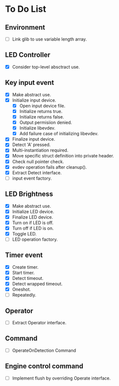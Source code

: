 # To Do List

## Environment

- [ ] Link glib to use variable length array.

## LED Controller

- [x] Consider top-level absctract use.

## Key input event

- [x] Make abstract use.
- [x] Initialize input device.
  - [x] Open input device file.
  - [x] Initialize returns true.
  - [x] Initialize returns false.
  - [x] Output permisiion denied.
  - [x] Initialize libevdev.
  - [x] Add failure case of initializing libevdev.
- [x] Finalize input device.
- [x] Detect 'A' pressed.
- [x] Multi-instantiation required.
- [x] Move specific struct definition into private header.
- [x] Check null pointer check.
- [x] evdev operation fails after cleanup().
- [x] Extract Detect interface.
- [ ] input event factory.

## LED Brightness

- [x] Make abstract use.
- [x] Initialize LED device.
- [x] Finalize LED device.
- [x] Turn on if LED is off.
- [x] Turn off if LED is on.
- [x] Toggle LED.
- [ ] LED operation factory.

## Timer event

- [x] Create timer.
- [x] Start timer.
- [x] Detect timeout.
- [x] Detect wrapped timeout.
- [x] Oneshot.
- [ ] Repeatedly.

## Operator

- [ ] Extract Operator interface.

## Command

- [ ] OperateOnDetection Command

## Engine control command

- [ ] Implement flush by overriding Operate interface.
